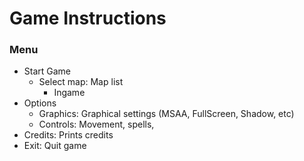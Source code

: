 # Game Instructions

### Menu

- Start Game 
  - Select map: Map list
    - Ingame
- Options
  - Graphics: Graphical settings (MSAA, FullScreen, Shadow, etc)
  - Controls: Movement, spells, 
- Credits: Prints credits
- Exit: Quit game